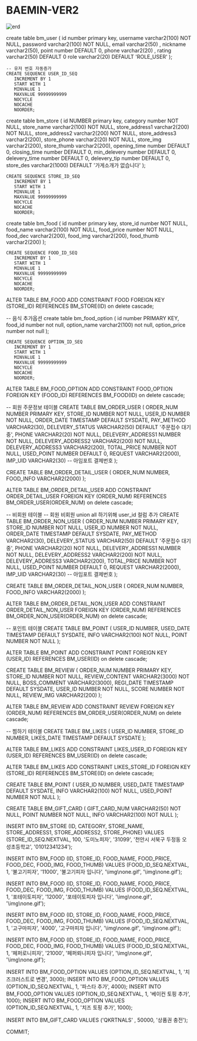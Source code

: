 # BAEMIN-VER2

![erd](https://user-images.githubusercontent.com/90321316/143832862-04f76e43-2601-473a-9193-134634336e5a.png)




  create table bm_user (
    id number primary key,
    username varchar2(100) NOT NULL,
    password varchar2(100) NOT NULL,
    email varchar2(50) ,
    nickname varchar2(50),
    point number DEFAULT 0,
    phone varchar2(20) ,
    rating varchar2(50) DEFAULT 0
    role varchar2(20) DEFAULT 'ROLE_USER'
); 
    
    -- 유저 번호 자동증가    
    CREATE SEQUENCE USER_ID_SEQ
       INCREMENT BY 1
       START WITH 1
       MINVALUE 1
       MAXVALUE 99999999999
       NOCYCLE
       NOCACHE
       NOORDER;


create table bm_store (
    id NUMBER primary key,
    category number NOT NULL,
    store_name varchar2(100) NOT NULL,
    store_address1 varchar2(200) NOT NULL,
    store_address2 varchar2(200) NOT NULL,
    store_address3 varchar2(200),
    store_phone varchar2(20) NOT NULL,
    store_img varchar2(200),
    store_thumb varchar2(200),
    opening_time number DEFAULT 0,
    closing_time number DEFAULT 0,
    min_delevery number DEFAULT 0,
    delevery_time number DEFAULT 0,
    delevery_tip number  DEFAULT 0,
    store_des varchar2(1000) DEFAULT '가게소개가 없습니다'
);

    CREATE SEQUENCE STORE_ID_SEQ
       INCREMENT BY 1
       START WITH 1
       MINVALUE 1
       MAXVALUE 99999999999
       NOCYCLE
       NOCACHE
       NOORDER;

create table bm_food (
    id number primary key,
    store_id number NOT NULL,
    food_name varchar2(100) NOT NULL,
    food_price number NOT NULL,
    food_dec varchar2(200), 
    food_img varchar2(200),
    food_thumb varchar2(200)
);

    CREATE SEQUENCE FOOD_ID_SEQ
       INCREMENT BY 1
       START WITH 1
       MINVALUE 1
       MAXVALUE 99999999999
       NOCYCLE
       NOCACHE
       NOORDER;
       
ALTER TABLE BM_FOOD
ADD CONSTRAINT FOOD
FOREIGN KEY (STORE_ID)
REFERENCES BM_STORE(ID)
on delete cascade;


-- 음식 추가옵션
create table bm_food_option (
    id number PRIMARY KEY, 
    food_id number not null,
    option_name varchar2(100) not null,
    option_price number not null
);

    CREATE SEQUENCE OPTION_ID_SEQ
       INCREMENT BY 1
       START WITH 1
       MINVALUE 1
       MAXVALUE 99999999999
       NOCYCLE
       NOCACHE
       NOORDER;    
    
    
ALTER TABLE BM_FOOD_OPTION
ADD CONSTRAINT FOOD_OPTION
FOREIGN KEY (FOOD_ID)
REFERENCES BM_FOOD(ID)
on delete cascade;



-- 회원 주문정보 테이블
CREATE TABLE BM_ORDER_USER (
    ORDER_NUM NUMBER PRIMARY KEY,
    STORE_ID NUMBER NOT NULL,
    USER_ID NUMBER NOT NULL,
    ORDER_DATE TIMESTAMP DEFAULT SYSDATE,
    PAY_METHOD VARCHAR2(30),
    DELEVERY_STATUS VARCHAR2(50) DEFAULT '주문접수 대기 중',
    PHONE VARCHAR2(20) NOT NULL,
    DELEVERY_ADDRESS1 NUMBER NOT NULL,
    DELEVERY_ADDRESS2 VARCHAR2(200) NOT NULL,
    DELEVERY_ADDRESS3 VARCHAR2(200),
    TOTAL_PRICE NUMBER NOT NULL,
    USED_POINT NUMBER DEFAULT 0,
    REQUEST VARCHAR2(2000),
    IMP_UID VARCHAR2(30) -- 아임포트 결제번호
);


CREATE TABLE BM_ORDER_DETAIL_USER (
    ORDER_NUM NUMBER,
    FOOD_INFO VARCHAR2(2000)
);


ALTER TABLE BM_ORDER_DETAIL_USER
ADD CONSTRAINT ORDER_DETAIL_USER
FOREIGN KEY (ORDER_NUM)
REFERENCES BM_ORDER_USER(ORDER_NUM)
on delete cascade;






-- 비회원 테이블
-- 회원 비회원 union all 하기위해 user_id 컬럼 추가
CREATE TABLE BM_ORDER_NON_USER (
    ORDER_NUM NUMBER PRIMARY KEY,
    STORE_ID NUMBER NOT NULL,
    USER_ID NUMBER NOT NULL,
    ORDER_DATE TIMESTAMP DEFAULT SYSDATE,
    PAY_METHOD VARCHAR2(30),
    DELEVERY_STATUS VARCHAR2(50) DEFAULT '주문접수 대기 중',
    PHONE VARCHAR2(20) NOT NULL,
    DELEVERY_ADDRESS1 NUMBER NOT NULL,
    DELEVERY_ADDRESS2 VARCHAR2(200) NOT NULL,
    DELEVERY_ADDRESS3 VARCHAR2(200),
    TOTAL_PRICE NUMBER NOT NULL,
    USED_POINT NUMBER DEFAULT 0,
    REQUEST VARCHAR2(2000),
    IMP_UID VARCHAR2(30) -- 아임포트 결제번호
);



CREATE TABLE BM_ORDER_DETAIL_NON_USER (
    ORDER_NUM NUMBER,
    FOOD_INFO VARCHAR2(2000)
);

ALTER TABLE BM_ORDER_DETAIL_NON_USER
ADD CONSTRAINT ORDER_DETAIL_NON_USER
FOREIGN KEY (ORDER_NUM)
REFERENCES BM_ORDER_NON_USER(ORDER_NUM)
on delete cascade;




-- 포인트 테이블
CREATE TABLE BM_POINT (
    USER_ID NUMBER,
    USED_DATE TIMESTAMP DEFAULT SYSDATE,
    INFO VARCHAR2(100) NOT NULL,
    POINT NUMBER NOT NULL
);

ALTER TABLE BM_POINT
ADD CONSTRAINT POINT
FOREIGN KEY (USER_ID)
REFERENCES BM_USER(ID)
on delete cascade;





CREATE TABLE BM_REVIEW (
    ORDER_NUM NUMBER PRIMARY KEY,
    STORE_ID NUMBER NOT NULL,
    REVIEW_CONTENT VARCHAR2(3000) NOT NULL,
    BOSS_COMMENT VARCHAR2(3000),
    REGI_DATE TIMESTAMP DEFAULT SYSDATE,
    USER_ID NUMBER NOT NULL,
    SCORE NUMBER NOT NULL,
    REVIEW_IMG VARCHAR2(200) 
);

ALTER TABLE BM_REVIEW
ADD CONSTRAINT REVIEW
FOREIGN KEY (ORDER_NUM)
REFERENCES BM_ORDER_USER(ORDER_NUM)
on delete cascade;




-- 찜하기 테이블
CREATE TABLE BM_LIKES (
    USER_ID NUMBER,
    STORE_ID NUMBER,
    LIKES_DATE TIMESTAMP DEFAULT SYSDATE
);

ALTER TABLE BM_LIKES
ADD CONSTRAINT LIKES_USER_ID
FOREIGN KEY (USER_ID)
REFERENCES BM_USER(ID)
on delete cascade;

ALTER TABLE BM_LIKES
ADD CONSTRAINT LIKES_STORE_ID
FOREIGN KEY (STORE_ID)
REFERENCES BM_STORE(ID)
on delete cascade;

CREATE TABLE BM_POINT (
    USER_ID NUMBER,
    USED_DATE TIMESTAMP DEFAULT SYSDATE,
    INFO VARCHAR2(100) NOT NULL,
    USED_POINT NUMBER NOT NULL
);


CREATE TABLE BM_GIFT_CARD (
    GIFT_CARD_NUM VARCHAR2(50) NOT NULL,
    POINT NUMBER NOT NULL,
    INFO VARCHAR2(100) NOT NULL
);





INSERT INTO BM_STORE (ID, CATEGORY, STORE_NAME, STORE_ADDRESS1, STORE_ADDRESS2, STORE_PHONE) VALUES (STORE_ID_SEQ.NEXTVAL, 100, '도미노피자', '31099', '천안시 서북구 두정동 오성초등학교', '01012341234');



INSERT INTO BM_FOOD (ID, STORE_ID, FOOD_NAME, FOOD_PRICE, FOOD_DEC, FOOD_IMG, FOOD_THUMB) 
VALUES (FOOD_ID_SEQ.NEXTVAL, 1, '불고기피자', '11000', '불고기피자 입니다', '\img\none.gif', '\img\none.gif');

INSERT INTO BM_FOOD (ID, STORE_ID, FOOD_NAME, FOOD_PRICE, FOOD_DEC, FOOD_IMG, FOOD_THUMB) 
VALUES (FOOD_ID_SEQ.NEXTVAL, 1, '포테이토피자', '12000', '포테이토피자 입니다', '\img\none.gif', '\img\none.gif');

INSERT INTO BM_FOOD (ID, STORE_ID, FOOD_NAME, FOOD_PRICE, FOOD_DEC, FOOD_IMG, FOOD_THUMB) 
VALUES (FOOD_ID_SEQ.NEXTVAL, 1, '고구마피자', '4000', '고구마피자 입니다', '\img\none.gif', '\img\none.gif');

INSERT INTO BM_FOOD (ID, STORE_ID, FOOD_NAME, FOOD_PRICE, FOOD_DEC, FOOD_IMG, FOOD_THUMB) 
VALUES (FOOD_ID_SEQ.NEXTVAL, 1, '페퍼로니피자', '21000', '페퍼뢰니피자 입니다', '\img\none.gif', '\img\none.gif');



INSERT INTO BM_FOOD_OPTION VALUES (OPTION_ID_SEQ.NEXTVAL, 1, '치즈크러스트로 변경', 3000);
INSERT INTO BM_FOOD_OPTION VALUES (OPTION_ID_SEQ.NEXTVAL, 1, '파스타 추가', 4000);
INSERT INTO BM_FOOD_OPTION VALUES (OPTION_ID_SEQ.NEXTVAL, 1, '베이컨 토핑 추가', 1000);
INSERT INTO BM_FOOD_OPTION VALUES (OPTION_ID_SEQ.NEXTVAL, 1, '치즈 토핑 추가', 1000);

INSERT INTO BM_GIFT_CARD VALUES ('QKRTNALS' , 50000, '상품권 충전');


COMMIT;

